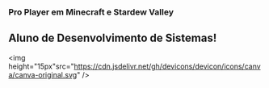 ### Pro Player em Minecraft e Stardew Valley
## Aluno de Desenvolvimento de Sistemas!
<img height="15px"src="https://cdn.jsdelivr.net/gh/devicons/devicon/icons/canva/canva-original.svg" />
